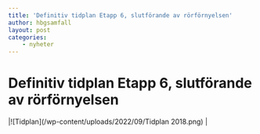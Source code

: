 ```yaml
---
title: 'Definitiv tidplan Etapp 6, slutförande av rörförnyelsen'
author: hbgsamfall
layout: post
categories:
    - nyheter
---
```

# Definitiv tidplan Etapp 6, slutförande av rörförnyelsen
|![Tidplan](/wp-content/uploads/2022/09/Tidplan 2018.png) |

